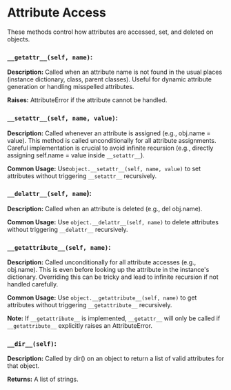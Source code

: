 # Attribute Access
These methods control how attributes are accessed, set, and deleted on objects.
### `__getattr__(self, name)`:
__Description:__ Called when an attribute name is not found in the usual places (instance dictionary, class, parent classes). Useful for dynamic attribute generation or handling misspelled attributes.

__Raises:__ AttributeError if the attribute cannot be handled.
### `__setattr__(self, name, value)`:
__Description:__ Called whenever an attribute is assigned (e.g., obj.name = value). This method is called unconditionally for all attribute assignments. Careful implementation is crucial to avoid infinite recursion (e.g., directly assigning self.name = value inside `__setattr__`).

__Common Usage:__ Use`object.__setattr__(self, name, value)` to set attributes without triggering `__setattr__` recursively.
### `__delattr__(self, name`):
__Description:__ Called when an attribute is deleted (e.g., del obj.name).

__Common Usage:__ Use `object.__delattr__(self, name)` to delete attributes without triggering `__delattr__` recursively.
### `__getattribute__(self, name)`:
__Description:__ Called unconditionally for all attribute accesses (e.g., obj.name). This is even before looking up the attribute in the instance's dictionary. Overriding this can be tricky and lead to infinite recursion if not handled carefully.

__Common Usage:__ Use `object.__getattribute__(self, name)` to get attributes without triggering `__getattribute__` recursively.

__Note:__ If `__getattribute__` is implemented, `__getattr__` will only be called if `__getattribute__` explicitly raises an AttributeError.
### `__dir__(self)`:
__Description:__ Called by dir() on an object to return a list of valid attributes for that object.

__Returns:__ A list of strings.
